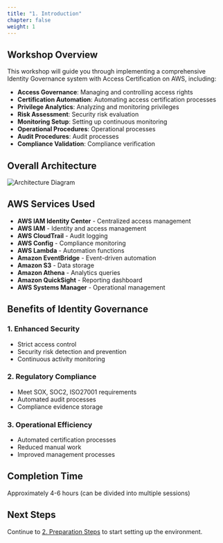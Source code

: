 ```yaml
---
title: "1. Introduction"
chapter: false
weight: 1
---
```


## Workshop Overview

This workshop will guide you through implementing a comprehensive Identity Governance system with Access Certification on AWS, including:

- **Access Governance**: Managing and controlling access rights
- **Certification Automation**: Automating access certification processes
- **Privilege Analytics**: Analyzing and monitoring privileges
- **Risk Assessment**: Security risk evaluation
- **Monitoring Setup**: Setting up continuous monitoring
- **Operational Procedures**: Operational processes
- **Audit Procedures**: Audit processes
- **Compliance Validation**: Compliance verification

## Overall Architecture

![Architecture Diagram](/images/architecture-diagram.png)

## AWS Services Used

- **AWS IAM Identity Center** - Centralized access management
- **AWS IAM** - Identity and access management
- **AWS CloudTrail** - Audit logging
- **AWS Config** - Compliance monitoring
- **AWS Lambda** - Automation functions
- **Amazon EventBridge** - Event-driven automation
- **Amazon S3** - Data storage
- **Amazon Athena** - Analytics queries
- **Amazon QuickSight** - Reporting dashboard
- **AWS Systems Manager** - Operational management

## Benefits of Identity Governance

### 1. Enhanced Security
- Strict access control
- Security risk detection and prevention
- Continuous activity monitoring

### 2. Regulatory Compliance
- Meet SOX, SOC2, ISO27001 requirements
- Automated audit processes
- Compliance evidence storage

### 3. Operational Efficiency
- Automated certification processes
- Reduced manual work
- Improved management processes

## Completion Time

Approximately 4-6 hours (can be divided into multiple sessions)

## Next Steps

Continue to [2. Preparation Steps](../2-cac-buoc-chuan-bi) to start setting up the environment.